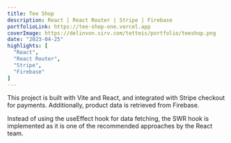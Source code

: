```yaml
---
title: Tee Shop
description: React | React Router | Stripe | Firebase
portfolioLink: https://tee-shop-one.vercel.app
coverImage: https://delinvon.sirv.com/tetteis/portfolio/teeshop.png
date: "2023-04-25"
highlights: [
  "React",
  "React Router",
  "Stripe",
  "Firebase"
]
---
```


This project is built with Vite and React, and integrated with Stripe checkout for payments. Additionally, product data is retrieved from Firebase.

Instead of using the useEffect hook for data fetching, the SWR hook is implemented as it is one of the recommended approaches by the React team.
